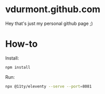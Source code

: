 # vdurmont.github.com

Hey that's just my personal github page ;)

# How-to

Install:

```bash
npm install
```

Run:

```bash
npx @11ty/eleventy --serve --port=8081
```
